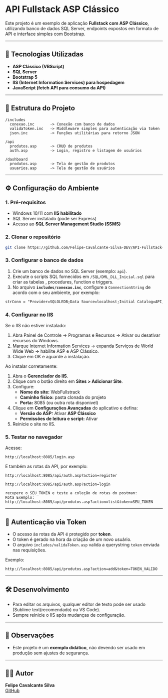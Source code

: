 # API Fullstack ASP Clássico

Este projeto é um exemplo de aplicação **Fullstack com ASP Clássico**,
utilizando banco de dados SQL Server, endpoints expostos em formato de
API e interface simples com Bootstrap.

------------------------------------------------------------------------

## 🚀 Tecnologias Utilizadas

-   **ASP Clássico (VBScript)**
-   **SQL Server**
-   **Bootstrap 5**
-   **IIS (Internet Information Services) para hospedagem**
-   **JavaScript (fetch API para consumo da API)**

------------------------------------------------------------------------

## 📂 Estrutura do Projeto

    /includes
      conexao.inc       -> Conexão com banco de dados
      validaToken.inc   -> Middleware simples para autenticação via token
      json.inc          -> Funções utilitárias para retorno JSON

    /api
      produtos.asp      -> CRUD de produtos
      auth.asp          -> Login, registro e listagem de usuários

    /dashboard
      produtos.asp      -> Tela de gestão de produtos
      usuarios.asp      -> Tela de gestão de usuários

------------------------------------------------------------------------

## ⚙️ Configuração do Ambiente

### 1. Pré-requisitos

-   Windows 10/11 com **IIS habilitado**
-   SQL Server instalado (pode ser Express)
-   Acesso ao **SQL Server Management Studio (SSMS)**

### 2. Clonar o repositório
``` bash
git clone https://github.com/Felipe-Cavalcante-Silva-DEV/API-Fullstack-ASP-Classico.git
```

### 3. Configurar o banco de dados

1.  Crie um banco de dados no SQL Server (exemplo: `api`).
2.  Execute o scripts SQL fornecidos em `/SQL/DML_DLL_Inicial.sql` para criar as
    tabelas , procedures, function e triggers.
3.  No arquivo **`includes/conexao.inc`**, configure a
    `ConnectionString` de acordo com o seu ambiente, por exemplo:

``` asp
strConn = "Provider=SQLOLEDB;Data Source=localhost;Initial Catalog=API_Fullstack;User Id=sa;Password=SUASENHA;"
```

### 4. Configurar no IIS

Se o IIS não estiver instalado:

1. Abra Painel de Controle → Programas e Recursos → Ativar ou desativar recursos do Windows.
2. Marque Internet Information Services → expanda Serviços de World Wide Web → habilite ASP e ASP Clássico.
3. Clique em OK e aguarde a instalação.

Ao instalar corretamente:

1.  Abra o **Gerenciador do IIS**.
2.  Clique com o botão direito em **Sites \> Adicionar Site**.
3.  Configure:
    -   **Nome do site:** WebFullstrack
    -   **Caminho físico:** pasta clonada do projeto 
    -   **Porta:** 8085 (ou outra rota disponivel)
4.  Clique em **Configurações Avançadas** do aplicativo e defina:
    -   **Versão do ASP:** Ativar **ASP Clássico**
    -   **Permissões de leitura e script:** Ativar
5.  Reinicie o site no IIS.

### 5. Testar no navegador

Acesse:

    http://localhost:8085/login.asp

E também as rotas da API, por exemplo:
    
    http://localhost:8085/api/auth.asp?action=register

    http://localhost:8085/api/auth.asp?action=login

    recupere o SEU_TOKEN e teste a coleção de rotas do postman:
    Rota Exemplo:
    http://localhost:8085/api/produtos.asp?action=list&token=SEU_TOKEN

------------------------------------------------------------------------

## 🔑 Autenticação via Token

-   O acesso às rotas da API é protegido por **token**.
-   O token é gerado na hora da criação de um novo usuário.
-   O arquivo `includes/validaToken.asp` valida a querystring `token`
    enviada nas requisições.

Exemplo:

    http://localhost:8085/api/produtos.asp?action=add&token=TOKEN_VALIDO

------------------------------------------------------------------------

## 🛠️ Desenvolvimento

-   Para editar os arquivos, qualquer editor de texto pode ser usado (Sublime
    text(recomendado) ou VS Code).
-   Sempre reinicie o IIS após mudanças de configuração.

------------------------------------------------------------------------

## 📌 Observações

-   Este projeto é um **exemplo didático**, não devendo ser usado em
    produção sem ajustes de segurança.

------------------------------------------------------------------------

## 👨‍💻 Autor

**Felipe Cavalcante Silva**\
[GitHub](https://github.com/Felipe-Cavalcante-Silva-DEV)
